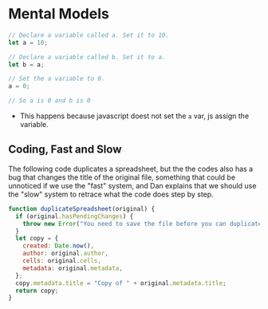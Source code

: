 # Mental Models

```js
// Declare a variable called a. Set it to 10.
let a = 10;

// Declare a variable called b. Set it to a.
let b = a;

// Set the a variable to 0.
a = 0;

// So a is 0 and b is 0
```

- This happens because javascript doest not set the `a` var, js assign the variable.

## Coding, Fast and Slow

The following code duplicates a spreadsheet, but the the codes also has a bug that changes the title of the original file, something that could be unnoticed if we use the "fast" system, and Dan explains that we should use the "slow" system to retrace what the code does step by step.

```js
function duplicateSpreadsheet(original) {
  if (original.hasPendingChanges) {
    throw new Error("You need to save the file before you can duplicate it.");
  }
  let copy = {
    created: Date.now(),
    author: original.author,
    cells: original.cells,
    metadata: original.metadata,
  };
  copy.metadata.title = "Copy of " + original.metadata.title;
  return copy;
}
```
